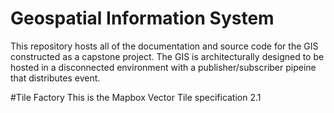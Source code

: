 # Geospatial Information System
This repository hosts all of the documentation and source code for the GIS constructed as a capstone project. The GIS is architecturally designed to be hosted in a disconnected environment with a publisher/subscriber pipeine that distributes event.

#Tile Factory
This is the Mapbox Vector Tile specification 2.1
